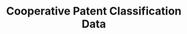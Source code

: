 ---
bigquery: https://console.cloud.google.com/bigquery?p=patents-public-data&d=cpc&page=dataset
citation: '“Cooperative Patent Classification” by the EPO and USPTO, for public use. '
contributors: EPO, USPTO
cost: None
description: Cooperative Patent Classification Data contains the scheme and definitions
  of the Cooperative Patent Classification system for classifying patent documents.
  The CPC is the result of a partnership between the EPO and the USPTO in their joint
  effort to develop a common, internationally compatible classification system for
  technical documents, in particular patent publications, which will be used by both
  offices in the patent granting process
documentation: https://www.cooperativepatentclassification.org/cpcSchemeAndDefinitions
last_edit: 04/12/2022, 03:45:14
location: https://www.cooperativepatentclassification.org/index
maintained_by: USPTO, EPO
schema_fields:
- titlePart
- applicationReferences
- additional_only
- childGroups
- limitingReferences
- application_references
- title_part
- ipc_concordant
- informativeReferences
- breakdown_code
- level
- ipcConcordant
- status
- date_revised
- residualReferences
- titleFull
- children
- child_groups
- not_allocatable
- residual_references
- limiting_references
- definition
- glossary
- parents
- informative_references
- dateRevised
- notAllocatable
- symbol
- title_full
- synonyms
- breakdownCode
- sizeCache
shortname: cooperative_patent_classification
tags:
- patents
- science
title: Cooperative Patent Classification Data
uuid: 984374a7-16e9-4b35-9445-458daceb01bf
---